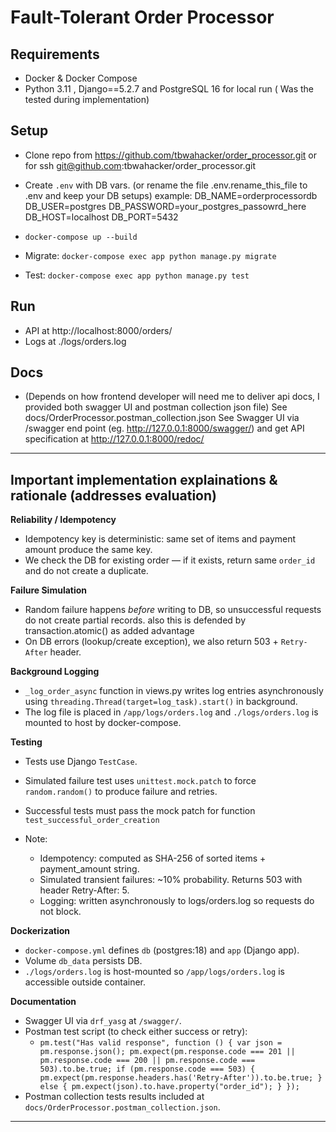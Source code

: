 # Fault-Tolerant Order Processor

## Requirements
- Docker & Docker Compose
- Python 3.11 , Django==5.2.7 and PostgreSQL 16 for local run ( Was the tested during implementation)

## Setup
- Clone repo from https://github.com/tbwahacker/order_processor.git or for ssh git@github.com:tbwahacker/order_processor.git
- Create `.env` with DB vars. (or rename the file .env.rename_this_file to .env and keep your DB setups)
  example:
  DB_NAME=orderprocessordb
  DB_USER=postgres
  DB_PASSWORD=your_postgres_passowrd_here
  DB_HOST=localhost
  DB_PORT=5432

- `docker-compose up --build`
- Migrate: `docker-compose exec app python manage.py migrate`
- Test: `docker-compose exec app python manage.py test`

## Run
- API at http://localhost:8000/orders/
- Logs at ./logs/orders.log

## Docs
- (Depends on how frontend developer will need me to deliver api docs, I provided both swagger UI and postman collection json file)
See docs/OrderProcessor.postman_collection.json
See Swagger UI via /swagger end point (eg. http://127.0.0.1:8000/swagger/) and
get API specification at http://127.0.0.1:8000/redoc/
---

## Important implementation explainations & rationale (addresses evaluation)

**Reliability / Idempotency**
- Idempotency key is deterministic: same set of items and payment amount produce the same key.
- We check the DB for existing order — if it exists, return same `order_id` and do not create a duplicate.

**Failure Simulation**
- Random failure happens *before* writing to DB, so unsuccessful requests do not create partial records. also this is defended by transaction.atomic() as added advantage
- On DB errors (lookup/create exception), we also return 503 + `Retry-After` header.

**Background Logging**
- `_log_order_async` function in views.py writes log entries asynchronously using `threading.Thread(target=log_task).start()` in background.
- The log file is placed in `/app/logs/orders.log` and `./logs/orders.log` is mounted to host by docker-compose.

**Testing**
- Tests use Django `TestCase`.
- Simulated failure test uses `unittest.mock.patch` to force `random.random()` to produce failure and retries.
- Successful tests must pass the mock patch for function `test_successful_order_creation`

- Note:
  - Idempotency: computed as SHA-256 of sorted items + payment_amount string.
  - Simulated transient failures: ~10% probability. Returns 503 with header Retry-After: 5.
  - Logging: written asynchronously to logs/orders.log so requests do not block.

**Dockerization**
- `docker-compose.yml` defines `db` (postgres:18) and `app` (Django app).
- Volume `db_data` persists DB.
- `./logs/orders.log` is host-mounted so `/app/logs/orders.log` is accessible outside container.

**Documentation**
- Swagger UI via `drf_yasg` at `/swagger/`.
- Postman test script (to check either success or retry):
  - ` pm.test("Has valid response", function () {
      var json = pm.response.json();
      pm.expect(pm.response.code === 201 || pm.response.code === 200 || pm.response.code === 503).to.be.true;
      if (pm.response.code === 503) {
        pm.expect(pm.response.headers.has('Retry-After')).to.be.true;
      } else {
        pm.expect(json).to.have.property("order_id");
      }
     });
   `
- Postman collection tests results included at `docs/OrderProcessor.postman_collection.json`.

---